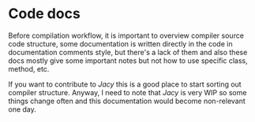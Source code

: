 # Code docs

Before compilation workflow, it is important to overview compiler source code structure, some documentation is written directly in the code in documentation comments style, but there's a lack of them and also these docs mostly give some important notes but not how to use specific class, method, etc.

If you want to contribute to _Jacy_ this is a good place to start sorting out compiler structure. Anyway, I need to note that _Jacy_ is very WIP so some things change often and this documentation would become non-relevant one day.



